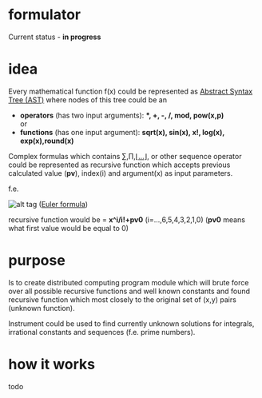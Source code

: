 # formulator

 Current status - <b>in progress</b><br>

 # idea
Every mathematical function f(x) could be represented as [Abstract Syntax Tree (AST)](https://en.wikipedia.org/wiki/Abstract_syntax_tree) where nodes of this tree could be an<br>
 - <b>operators</b> (has two input arguments): <b>*, +, -, /, mod, pow(x,p)</b>
 <br>or<br>
 - <b>functions</b> (has one input argument): <b>sqrt(x), sin(x), x!, log(x), exp(x),round(x)</b>

Complex formulas which contains [&#8721;](https://en.wikipedia.org/wiki/Summation),[&#8719;](https://en.wikipedia.org/wiki/Multiplication),[&#8970;...&#8971;](https://en.wikipedia.org/wiki/Continued_fraction), or other sequence operator could be represented as recursive function which accepts previous calculated value (<b>pv</b>), index(i) and argument(x) as input parameters.

f.e.

![alt tag](https://wikimedia.org/api/rest_v1/media/math/render/svg/6a91595ef0946463456b2d0184bdcdb2ae9da7a2) ([Euler formula](https://en.wikipedia.org/wiki/Euler%27s_formula))

recursive function would be = <b>x^i/i!+pv0</b> (i=...,6,5,4,3,2,1,0)
(<b>pv0</b> means what first value would be equal to 0)

# purpose
Is to create distributed computing program module which will brute force over all possible recursive functions and well known constants and found recursive function which most closely to the original set of (x,y) pairs (unknown function).

Instrument could be used to find currently unknown solutions for integrals, irrational constants and sequences (f.e. prime numbers).

 # how it works
todo
